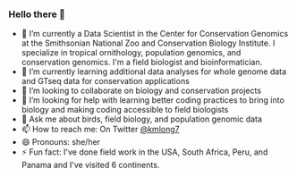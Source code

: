 ### Hello there 👋

- 🔭 I’m currently a Data Scientist in the Center for Conservation Genomics at the Smithsonian National Zoo and Conservation Biology Institute. I specialize in tropical ornithology, population genomics, and conservation genomics. I'm a field biologist and bioinformatician.
- 🌱 I’m currently learning additional data analyses for whole genome data and GTseq data for conservation applications
- 👯 I’m looking to collaborate on biology and conservation projects
- 🤔 I’m looking for help with learning better coding practices to bring into biology and making coding accessible to field biologists
- 💬 Ask me about birds, field biology, and population genomic data
- 📫 How to reach me: On Twitter [@kmlong7](https://twitter.com/kmlong7)
- 😄 Pronouns: she/her
- ⚡ Fun fact: I've done field work in the USA, South Africa, Peru, and Panama and I've visited 6 continents. 
